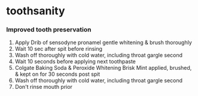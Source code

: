 # toothsanity
### Improved tooth preservation

1. Apply Drib of sensodyne pronamel gentle whitening & brush thoroughly
2. Wait 10 sec after spit before rinsing
3. Wash off thoroughly with cold water, including throat gargle second
4. Wait 10 seconds before applying next toothpaste
5. Colgate Baking Soda & Peroxide Whitening Brisk Mint applied, brushed, & kept on for 30 seconds post spit
6. Wash off thoroughly with cold water, including throat gargle second
7. Don't rinse mouth prior
